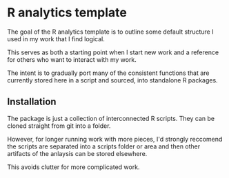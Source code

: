
# R analytics template

<!-- badges: start -->
<!-- badges: end -->

The goal of the R analytics template is to outline some default structure I used in my work that I find logical.

This serves as both a starting point when I start new work and a reference for others who want to interact with my work.

The intent is to gradually port many of the consistent functions that are currently stored here in a script and sourced, into standalone R packages.

## Installation

The package is just a collection of interconnected R scripts. They can be cloned straight from git into a folder.

However, for longer running work with more pieces, I'd strongly reccomend the scripts are separated into a scripts folder or area and then other artifacts of the anlaysis can be stored elsewhere.

This avoids clutter for more complicated work.